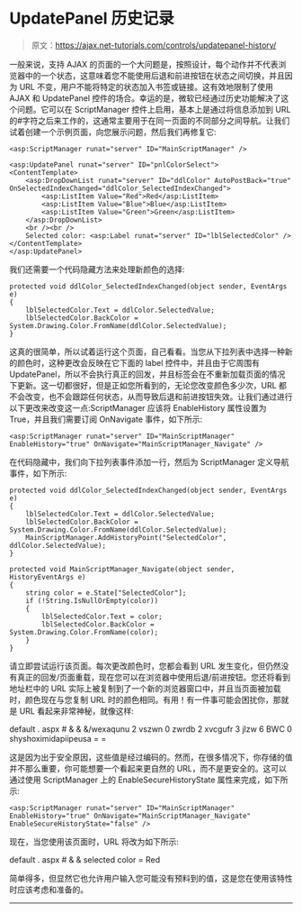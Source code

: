 # UpdatePanel 历史记录

> 原文：<https://ajax.net-tutorials.com/controls/updatepanel-history/>

一般来说，支持 AJAX 的页面的一个大问题是，按照设计，每个动作并不代表浏览器中的一个状态，这意味着您不能使用后退和前进按钮在状态之间切换，并且因为 URL 不变，用户不能将特定的状态加入书签或链接。这有效地限制了使用 AJAX 和 UpdatePanel 控件的场合。幸运的是，微软已经通过历史功能解决了这个问题。它可以在 ScriptManager 控件上启用，基本上是通过将信息添加到 URL 的#字符之后来工作的，这通常主要用于在同一页面的不同部分之间导航。让我们试着创建一个示例页面，向您展示问题，然后我们再修复它:

```
<asp:ScriptManager runat="server" ID="MainScriptManager" />

<asp:UpdatePanel runat="server" ID="pnlColorSelect">
<ContentTemplate>
    <asp:DropDownList runat="server" ID="ddlColor" AutoPostBack="true" OnSelectedIndexChanged="ddlColor_SelectedIndexChanged">
        <asp:ListItem Value="Red">Red</asp:ListItem>
        <asp:ListItem Value="Blue">Blue</asp:ListItem>
        <asp:ListItem Value="Green">Green</asp:ListItem>
    </asp:DropDownList>
    <br /><br />
    Selected color: <asp:Label runat="server" ID="lblSelectedColor" />
</ContentTemplate>
</asp:UpdatePanel> 
```

我们还需要一个代码隐藏方法来处理新颜色的选择:

```
protected void ddlColor_SelectedIndexChanged(object sender, EventArgs e)
{
    lblSelectedColor.Text = ddlColor.SelectedValue;
    lblSelectedColor.BackColor = System.Drawing.Color.FromName(ddlColor.SelectedValue);
}
```

这真的很简单，所以试着运行这个页面，自己看看。当您从下拉列表中选择一种新的颜色时，这种更改会反映在它下面的 label 控件中，并且由于它周围有 UpdatePanel，所以不会执行真正的回发，并且标签会在不重新加载页面的情况下更新。这一切都很好，但是正如您所看到的，无论您改变颜色多少次，URL 都不会改变，也不会跟踪任何状态，从而导致后退和前进按钮失效。让我们通过进行以下更改来改变这一点:ScriptManager 应该将 EnableHistory 属性设置为 True，并且我们需要订阅 OnNavigate 事件，如下所示:

```
<asp:ScriptManager runat="server" ID="MainScriptManager" EnableHistory="true" OnNavigate="MainScriptManager_Navigate" />
```

<input type="hidden" name="IL_IN_ARTICLE">

在代码隐藏中，我们向下拉列表事件添加一行，然后为 ScriptManager 定义导航事件，如下所示:

```
protected void ddlColor_SelectedIndexChanged(object sender, EventArgs e)
{
    lblSelectedColor.Text = ddlColor.SelectedValue;
    lblSelectedColor.BackColor = System.Drawing.Color.FromName(ddlColor.SelectedValue);
    MainScriptManager.AddHistoryPoint("SelectedColor", ddlColor.SelectedValue);
}

protected void MainScriptManager_Navigate(object sender, HistoryEventArgs e)
{
    string color = e.State["SelectedColor"];
    if (!String.IsNullOrEmpty(color))
    {
        lblSelectedColor.Text = color;
        lblSelectedColor.BackColor = System.Drawing.Color.FromName(color);
    }
}
```

请立即尝试运行该页面。每次更改颜色时，您都会看到 URL 发生变化，但仍然没有真正的回发/页面重载，现在您可以在浏览器中使用后退/前进按钮。您还将看到地址栏中的 URL 实际上被复制到了一个新的浏览器窗口中，并且当页面被加载时，颜色现在与您复制 URL 时的颜色相同。有用！有一件事可能会困扰你，那就是 URL 看起来非常神秘，就像这样:

default . aspx # & & &/wexaqunu 2 vszwn 0 zwrdb 2 xvcgufr 3 jlzw 6 BWC 0 shyshoximidapiipeusa = =

这是因为出于安全原因，这些值是经过编码的。然而，在很多情况下，你存储的值并不那么重要，你可能想要一个看起来更自然的 URL，而不是更安全的。这可以通过使用 ScriptManager 上的 EnableSecureHistoryState 属性来完成，如下所示:

```
<asp:ScriptManager runat="server" ID="MainScriptManager" EnableHistory="true" OnNavigate="MainScriptManager_Navigate" EnableSecureHistoryState="false" />
```

现在，当您使用该页面时，URL 将改为如下所示:

default . aspx # & & selected color = Red

简单得多，但显然它也允许用户输入您可能没有预料到的值，这是您在使用该特性时应该考虑和准备的。

* * *